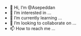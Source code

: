- 👋 Hi, I’m @Asepeddan
- 👀 I’m interested in ...
- 🌱 I’m currently learning ...
- 💞️ I’m looking to collaborate on ...
- 📫 How to reach me ...

<!---
Asepeddan/Asepeddan is a ✨ special ✨ repository because its `README.md` (this file) appears on your GitHub profile.
You can click the Preview link to take a look at your changes.
--->
